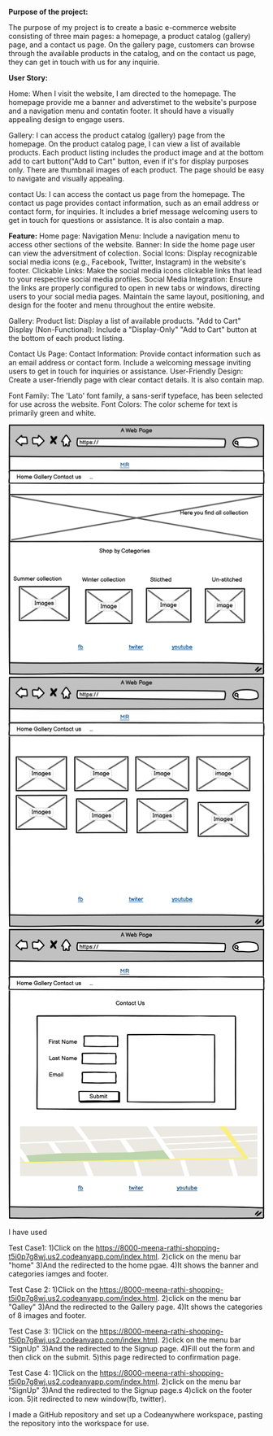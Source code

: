 
**Purpose of the project:**

The purpose of my project is to create a basic e-commerce website consisting of three main pages: a homepage, a product catalog (gallery) page, and a contact us page. On the gallery page, customers can browse through the available products in the catalog, and on the contact us page, they can get in touch with us for any inquirie.

**User Story:**

Home:
When I visit the website, I am directed to the homepage.
The homepage provide me a banner and adverstimet to the website's purpose and a navigation menu and contatin footer.
It should have a visually appealing design to engage users.

Gallery:
I can access the product catalog (gallery) page from the homepage.
On the product catalog page, I can view a list of available products.
Each product listing includes the product image and at the bottom add to cart button("Add to Cart" button, even if it's for display purposes only.
There are thumbnail images of each product.
The page should be easy to navigate and visually appealing.

contact Us:
I can access the contact us page from the homepage.
The contact us page provides contact information, such as an email address or contact form, for inquiries.
It includes a brief message welcoming users to get in touch for questions or assistance.
It is also contain a map.

**Feature:**
Home page:
Navigation Menu: Include a navigation menu to access other sections of the website.
Banner: In side the home page user can view the adversitment of colection.
Social Icons: Display recognizable social media icons (e.g., Facebook, Twitter, Instagram) in the website's footer.
Clickable Links: Make the social media icons clickable links that lead to your respective social media profiles.
Social Media Integration: Ensure the links are properly configured to open in new tabs or windows, directing users to your social media pages.
Maintain the same layout, positioning, and design for the footer and menu throughout the entire website.

Gallery:
Product list: Display a list of available products.
"Add to Cart" Display (Non-Functional): Include a "Display-Only" "Add to Cart" button at the bottom of each product listing.

Contact Us Page:
Contact Information: Provide contact information such as an email address or contact form.
Include a welcoming message inviting users to get in touch for inquiries or assistance.
User-Friendly Design: Create a user-friendly page with clear contact details.
It is also contain map.

<!-- Typography and colorscheme -->
Font Family: The 'Lato' font family, a sans-serif typeface, has been selected for use across the website.
Font Colors: The color scheme for text is primarily green and white.

<!-- wireframe -->
![home page](assets/readme-doc/home.png)
![home page](assets/readme-doc/gallery.png)
![home page](assets/readme-doc/contactus.png)

<!-- Technologies -->
I have used 

<!--Test cases -->
Test Case1:
1)Click on the <https://8000-meena-rathi-shopping-t5i0p7g8wj.us2.codeanyapp.com/index.html>.
2)click on the menu bar "home"
3)And the redirected to the home pgae.
4)It shows the banner and categories iamges and footer.

Test Case 2:
1)Click on the <https://8000-meena-rathi-shopping-t5i0p7g8wj.us2.codeanyapp.com/index.html>.
2)click on the menu bar "Galley"
3)And the redirected to the Gallery page.
4)It shows the categories of 8 images and footer.


Test Case 3:
1)Click on the <https://8000-meena-rathi-shopping-t5i0p7g8wj.us2.codeanyapp.com/index.html>.
2)click on the menu bar "SignUp"
3)And the redirected to the Signup page.
4)Fill out the form and then click on the submit.
5)this page redirected to confirmation page.


Test Case 4:
1)Click on the <https://8000-meena-rathi-shopping-t5i0p7g8wj.us2.codeanyapp.com/index.html>.
2)click on the menu bar "SignUp"
3)And the redirected to the Signup page.s
4)click on the footer icon.
5)it redirected to new window(fb, twitter).


<!-- Supported Screen and browser: -->

<!-- Deployment -->
<!-- Github -->
I made a GitHub repository and set up a Codeanywhere workspace, pasting the repository into the workspace for use.
<!-- Github Pages -->
